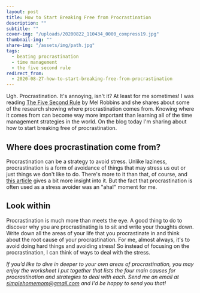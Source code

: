 ```yaml
---
layout: post
title: How to Start Breaking Free from Procrastination
description: ""
subtitle: ""
cover-img: "/uploads/20200822_110434_0000_compress19.jpg"
thumbnail-img: ""
share-img: "/assets/img/path.jpg"
tags:
  - beating procrastination
  - time management
  - the five second rule
redirect_from:
  - 2020-08-27-how-to-start-breaking-free-from-procrastination
---
```


Ugh. Procrastination. It's annoying, isn't it? At least for me sometimes! I was reading [The Five Second Rule](https://amzn.to/3iXKRwR) by Mel Robbins and she shares about some of the research showing where procrastination comes from. Knowing where it comes from can become way more important than learning all of the time management strategies in the world. On the blog today I'm sharing about how to start breaking free of procrastination.

## Where does procrastination come from?

Procrastination can be a strategy to avoid stress. Unlike laziness, procrastination is a form of avoidance of things that may stress us out or just things we don't like to do. There's more to it than that, of course, and [this article](https://www.nytimes.com/2019/03/25/smarter-living/why-you-procrastinate-it-has-nothing-to-do-with-self-control.html) gives a bit more insight into it. But the fact that procrastination is often used as a stress avoider was an "aha!" moment for me.

## Look within

Procrastination is much more than meets the eye. A good thing to do to discover why you are procrastinating is to sit and write your thoughts down. Write down all the areas of your life that you procrastinate in and think about the root cause of your procrastination. For me, almost always, it's to avoid doing hard things and avoiding stress! So instead of focusing on the procrastination, I can think of ways to deal with the stress.

_If you’d like to dive in deeper to your own areas of procrastination, you may enjoy the worksheet I put together that lists the four main causes for procrastination and strategies to deal with each. Send me an email at_ [_simplehomemom@gmail.com_](mailto:eastcoastkellyb@gmail.com) _and I'd be happy to send you that!_
